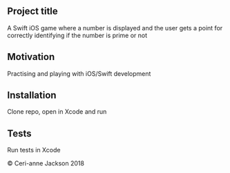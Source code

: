 ## Project title
A Swift iOS game where a number is displayed and the user gets a point for correctly identifying if the number is prime or not


## Motivation
Practising and playing with iOS/Swift development


## Installation
Clone repo, open in Xcode and run


## Tests
Run tests in Xcode


© Ceri-anne Jackson 2018
